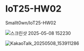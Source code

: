 # IoT25-HW02
Smallt0wn/IoT25-HW02

![스크린샷 2025-05-08 152230](https://github.com/user-attachments/assets/0ab2f7ab-0dd6-433a-94ba-5bcdb35deda8)

![KakaoTalk_20250508_153911286](https://github.com/user-attachments/assets/462f57ad-1b6d-48ce-883f-0380e89f2b57)
